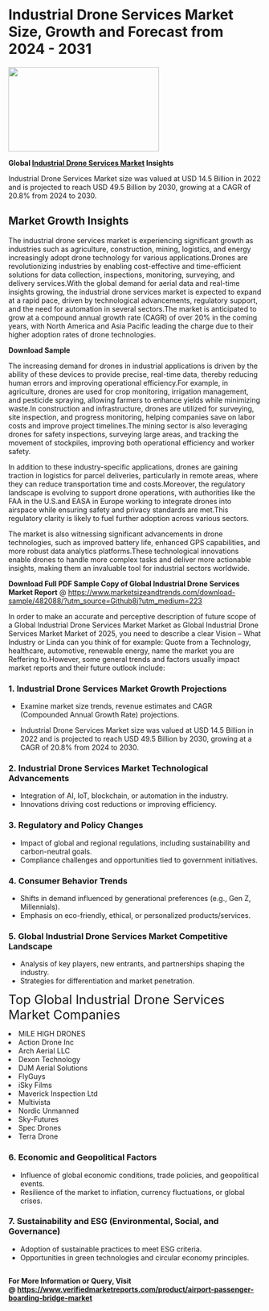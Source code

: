<H1>Industrial Drone Services Market Size, Growth and Forecast from 2024 - 2031</H1><img class="aligncenter size-medium wp-image-584254" src="https://thirdeyenews.in/wp-content/uploads/2024/09/Global-Market-Research-300x168.jpeg" alt="" width="300" height="168" /><p><strong>Global&nbsp;<a href="https://www.marketsizeandtrends.com/download-sample/482088/?utm_source=Github8j?utm_medium=223">Industrial Drone Services Market</a> Insights</strong></p><p>Industrial Drone Services Market size was valued at USD 14.5 Billion in 2022 and is projected to reach USD 49.5 Billion by 2030, growing at a CAGR of 20.8% from 2024 to 2030.</p><p><h2>Market Growth Insights</h2> <p>The industrial drone services market is experiencing significant growth as industries such as agriculture, construction, mining, logistics, and energy increasingly adopt drone technology for various applications.Drones are revolutionizing industries by enabling cost-effective and time-efficient solutions for data collection, inspections, monitoring, surveying, and delivery services.With the global demand for aerial data and real-time insights growing, the industrial drone services market is expected to expand at a rapid pace, driven by technological advancements, regulatory support, and the need for automation in several sectors.The market is anticipated to grow at a compound annual growth rate (CAGR) of over 20% in the coming years, with North America and Asia Pacific leading the charge due to their higher adoption rates of drone technologies.</p> <p><strong>Download Sample</strong></p> <p>The increasing demand for drones in industrial applications is driven by the ability of these devices to provide precise, real-time data, thereby reducing human errors and improving operational efficiency.For example, in agriculture, drones are used for crop monitoring, irrigation management, and pesticide spraying, allowing farmers to enhance yields while minimizing waste.In construction and infrastructure, drones are utilized for surveying, site inspection, and progress monitoring, helping companies save on labor costs and improve project timelines.The mining sector is also leveraging drones for safety inspections, surveying large areas, and tracking the movement of stockpiles, improving both operational efficiency and worker safety.</p> <p>In addition to these industry-specific applications, drones are gaining traction in logistics for parcel deliveries, particularly in remote areas, where they can reduce transportation time and costs.Moreover, the regulatory landscape is evolving to support drone operations, with authorities like the FAA in the U.S.and EASA in Europe working to integrate drones into airspace while ensuring safety and privacy standards are met.This regulatory clarity is likely to fuel further adoption across various sectors.</p> <p>The market is also witnessing significant advancements in drone technologies, such as improved battery life, enhanced GPS capabilities, and more robust data analytics platforms.These technological innovations enable drones to handle more complex tasks and deliver more actionable insights, making them an invaluable tool for industrial sectors worldwide.</p> <p><span class=""><strong>Download Full PDF Sample Copy of Global Industrial Drone Services Market Report</strong> @ <a href="https://www.marketsizeandtrends.com/download-sample/482088/?utm_source=Github8j?utm_medium=223" target="_blank">https://www.marketsizeandtrends.com/download-sample/482088/?utm_source=Github8j?utm_medium=223</a></span></p><p>In order to make an accurate and perceptive description of future scope of a Global&nbsp;Industrial Drone Services Market Market as Global&nbsp;Industrial Drone Services Market Market of 2025, you need to describe a clear Vision &ndash; What Industry or Linda can you think of for example: Quote from a Technology, healthcare, automotive, renewable energy, name the market you are Reffering to.However, some general trends and factors usually impact market reports and their future outlook include:</p><h3>1.&nbsp;<strong>Industrial Drone Services Market Growth Projections</strong></h3><ul><li>Examine market size trends, revenue estimates and CAGR (Compounded Annual Growth Rate) projections.</li><li><p>Industrial Drone Services Market size was valued at USD 14.5 Billion in 2022 and is projected to reach USD 49.5 Billion by 2030, growing at a CAGR of 20.8% from 2024 to 2030.</p></li></ul><h3>2.&nbsp;<strong>Industrial Drone Services Market Technological Advancements</strong></h3><ul><li>Integration of AI, IoT, blockchain, or automation in the industry.</li><li>Innovations driving cost reductions or improving efficiency.</li></ul><h3>3.&nbsp;<strong>Regulatory and Policy Changes</strong></h3><ul><li>Impact of global and regional regulations, including sustainability and carbon-neutral goals.</li><li>Compliance challenges and opportunities tied to government initiatives.</li></ul><h3>4.&nbsp;<strong>Consumer Behavior Trends</strong></h3><ul><li>Shifts in demand influenced by generational preferences (e.g., Gen Z, Millennials).</li><li>Emphasis on eco-friendly, ethical, or personalized products/services.</li></ul><h3>5.&nbsp;<strong>Global Industrial Drone Services Market Competitive Landscape</strong></h3><ul><li>Analysis of key players, new entrants, and partnerships shaping the industry.</li><li>Strategies for differentiation and market penetration.</li></ul><p data-pm-slice="1 1 []"><span style="color: inherit; font-family: inherit; font-size: 25px;">Top Global Industrial Drone Services Market Companies</span></p><div class="" data-test-id=""><p><li>MILE HIGH DRONES</li><li> Action Drone Inc</li><li> Arch Aerial LLC</li><li> Dexon Technology</li><li> DJM Aerial Solutions</li><li> FlyGuys</li><li> iSky Films</li><li> Maverick Inspection Ltd</li><li> Multivista</li><li> Nordic Unmanned</li><li> Sky-Futures</li><li> Spec Drones</li><li> Terra Drone</li></p></div><h3>6.&nbsp;<strong>Economic and Geopolitical Factors</strong></h3><ul><li>Influence of global economic conditions, trade policies, and geopolitical events.</li><li>Resilience of the market to inflation, currency fluctuations, or global crises.</li></ul><h3>7.&nbsp;<strong>Sustainability and ESG (Environmental, Social, and Governance)</strong></h3><ul><li>Adoption of sustainable practices to meet ESG criteria.</li><li>Opportunities in green technologies and circular economy principles.</li></ul><h2><strong style="font-size: 14px;">For More Information or Query, Visit @&nbsp;</strong><a style="background-color: #ffffff; font-size: 14px;" href="https://www.marketsizeandtrends.com/report/industrial-drone-services-market/" target="_blank">https://www.verifiedmarketreports.com/product/airport-passenger-boarding-bridge-market</a></h2>